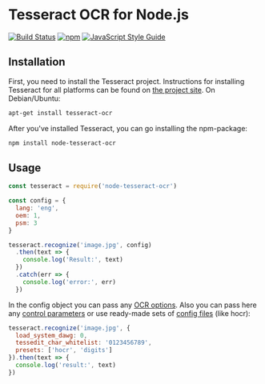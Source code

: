 # Tesseract OCR for Node.js
[![Build Status](https://img.shields.io/travis/zapolnoch/node-tesseract-ocr/master.svg?style=flat-square)](https://travis-ci.org/zapolnoch/node-tesseract-ocr)
[![npm](https://img.shields.io/npm/v/node-tesseract-ocr.svg?style=flat-square)](https://www.npmjs.com/package/node-tesseract-ocr)
[![JavaScript Style Guide](https://img.shields.io/badge/code_style-standard-brightgreen.svg?style=flat-square)](https://standardjs.com)

## Installation
First, you need to install the Tesseract project. Instructions for installing Tesseract for all platforms can be found on [the project site](https://github.com/tesseract-ocr/tesseract/wiki). On Debian/Ubuntu:
```bash
apt-get install tesseract-ocr
```

After you've installed Tesseract, you can go installing the npm-package:
```bash
npm install node-tesseract-ocr
```

## Usage
```js
const tesseract = require('node-tesseract-ocr')

const config = {
  lang: 'eng',
  oem: 1,
  psm: 3
}

tesseract.recognize('image.jpg', config)
  .then(text => {
    console.log('Result:', text)
  })
  .catch(err => {
    console.log('error:', err)
  })
```

In the config object you can pass any [OCR options](https://github.com/tesseract-ocr/tesseract/wiki/Command-Line-Usage). Also you can pass here any [control parameters](https://github.com/tesseract-ocr/tesseract/wiki/ControlParams) or use ready-made sets of [config files](https://github.com/tesseract-ocr/tesseract/tree/master/tessdata/configs) (like hocr):
```js
tesseract.recognize('image.jpg', {
  load_system_dawg: 0,
  tessedit_char_whitelist: '0123456789',
  presets: ['hocr', 'digits']
}).then(text => {
  console.log('result:', text)
})
```
